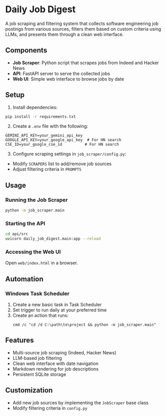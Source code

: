 # Daily Job Digest

A job scraping and filtering system that collects software engineering job postings from various sources, filters them based on custom criteria using LLMs, and presents them through a clean web interface.

## Components

- **Job Scraper**: Python script that scrapes jobs from Indeed and Hacker News
- **API**: FastAPI server to serve the collected jobs
- **Web UI**: Simple web interface to browse jobs by date

## Setup

1. Install dependencies:
```bash
pip install -r requirements.txt
```

2. Create a `.env` file with the following:
```env
GEMINI_API_KEY=your_gemini_api_key
GOOGLE_API_KEY=your_google_api_key  # For HN search
CSE_ID=your_google_cse_id          # For HN search
```

3. Configure scraping settings in `job_scraper/config.py`:
- Modify `SCRAPERS` list to add/remove job sources
- Adjust filtering criteria in `PROMPTS`

## Usage

### Running the Job Scraper

```bash
python -m job_scraper.main
```

### Starting the API

```bash
cd api/src
uvicorn daily_job_digest.main:app --reload
```

### Accessing the Web UI

Open `web/index.html` in a browser.

## Automation

### Windows Task Scheduler

1. Create a new basic task in Task Scheduler
2. Set trigger to run daily at your preferred time
3. Create an action that runs:
   ```batch
   cmd /c "cd /d C:\path\to\project && python -m job_scraper.main"
   ```

## Features

- Multi-source job scraping (Indeed, Hacker News)
- LLM-based job filtering
- Clean web interface with date navigation
- Markdown rendering for job descriptions
- Persistent SQLite storage

## Customization

- Add new job sources by implementing the `JobScraper` base class
- Modify filtering criteria in `config.py`
